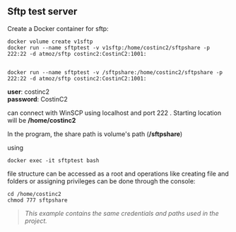 ## Sftp test server

Create a Docker container for sftp:

```commandline
docker volume create v1sftp
docker run --name sftptest -v v1sftp:/home/costinc2/sftpshare -p 222:22 -d atmoz/sftp costinc2:CostinC2:1001:


docker run --name sftptest -v /sftpshare:/home/costinc2/sftpshare -p 222:22 -d atmoz/sftp costinc2:CostinC2:1001:
```

**user**: costinc2  
**password**: CostinC2

can connect with WinSCP using localhost and port 222 . Starting location will be **/home/costinc2**

In the program, the share path is volume's path (**/sftpshare**)


using
```commandline
docker exec -it sftptest bash
```

file structure can be accessed as a root and operations like creating file and folders or assigning privileges can be done through the console:

	cd /home/costinc2
    chmod 777 sftpshare

> _This example contains the same credentials and paths used in the project._